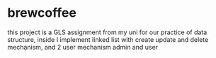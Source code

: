 # brewcoffee
this project is a GLS assignment from my uni for our practice of data structure, inside I implement linked list with create update and delete mechanism, and 2 user mechanism admin and user

